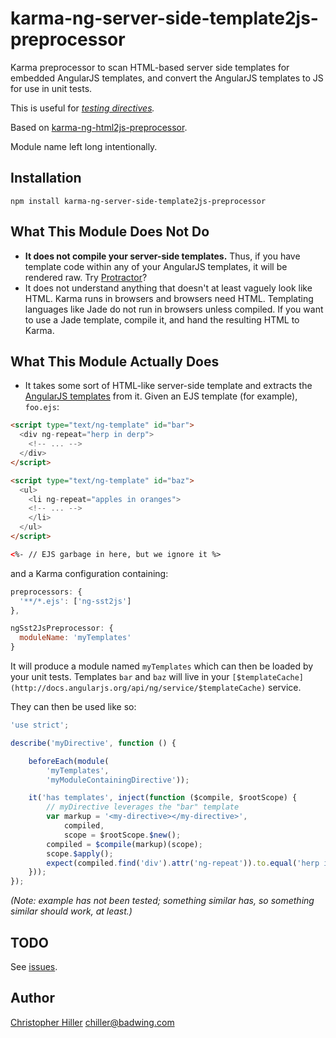 # karma-ng-server-side-template2js-preprocessor

Karma preprocessor to scan HTML-based server side templates for embedded AngularJS templates, and convert the AngularJS templates to JS for use in unit tests.

This is useful for *[testing directives](https://github.com/vojtajina/ng-directive-testing).*

Based on [karma-ng-html2js-preprocessor](https://github.com/karma-runner/karma-ng-html2js-preprocessor).

Module name left long intentionally.

## Installation

`npm install karma-ng-server-side-template2js-preprocessor`

## What This Module Does Not Do

* **It does not compile your server-side templates.**  Thus, if you have template code within any of your AngularJS
templates, it will be rendered raw.  Try [Protractor](https://github.com/angular/protractor)?
* It does not understand anything that doesn't at least vaguely look like HTML.  Karma runs in browsers and browsers need HTML.  Templating languages like Jade do not run in browsers unless compiled.  If you want to use a Jade template, compile it, and hand the resulting HTML to Karma.

## What This Module Actually Does

* It takes some sort of HTML-like server-side template and extracts the [AngularJS templates](http://docs.angularjs.org/guide/templates) from it.  Given an EJS template (for example), `foo.ejs`:

```html
<script type="text/ng-template" id="bar">
  <div ng-repeat="herp in derp">
    <!-- ... -->
  </div>
</script>

<script type="text/ng-template" id="baz">
  <ul>
    <li ng-repeat="apples in oranges">
    <!-- ... -->
    </li>
  </ul>
</script>

<%- // EJS garbage in here, but we ignore it %>
```

and a Karma configuration containing:

```js
preprocessors: {
  '**/*.ejs': ['ng-sst2js']
},

ngSst2JsPreprocessor: {
  moduleName: 'myTemplates'
}
```

It will produce a module named `myTemplates` which can then be loaded by your unit tests.  Templates `bar` and `baz` will live in your `[$templateCache](http://docs.angularjs.org/api/ng/service/$templateCache)` service.

They can then be used like so:

```js
'use strict';

describe('myDirective', function () {

    beforeEach(module(
        'myTemplates',
        'myModuleContainingDirective'));

    it('has templates', inject(function ($compile, $rootScope) {
        // myDirective leverages the "bar" template
        var markup = '<my-directive></my-directive>',
            compiled,
            scope = $rootScope.$new();
        compiled = $compile(markup)(scope);
        scope.$apply();
        expect(compiled.find('div').attr('ng-repeat')).to.equal('herp in derp');
    }));
});
```

*(Note: example has not been tested; something similar has, so something similar should work, at least.)*

## TODO

See [issues](https://github.com/boneksull/karma-ng-server-side-template2js-preprocessor).

## Author

[Christopher Hiller](https://boneskull.github.io) <chiller@badwing.com>

